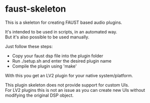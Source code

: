 # faust-skeleton

This is a skeleton for creating FAUST based audio plugins.

It's intended to be used in scripts, in an automated way.<br/>
But it's also possible to be used manually.

Just follow these steps:
* Copy your faust dsp file into the plugin folder
* Run ./setup.sh and enter the desired plugin name
* Compile the plugin using 'make'

With this you get an LV2 plugin for your native system/platform.

This plugin skeleton does not provide support for custom UIs.<br/>
For LV2 plugins this is not an issue as you can create new UIs without modifying the original DSP object.
